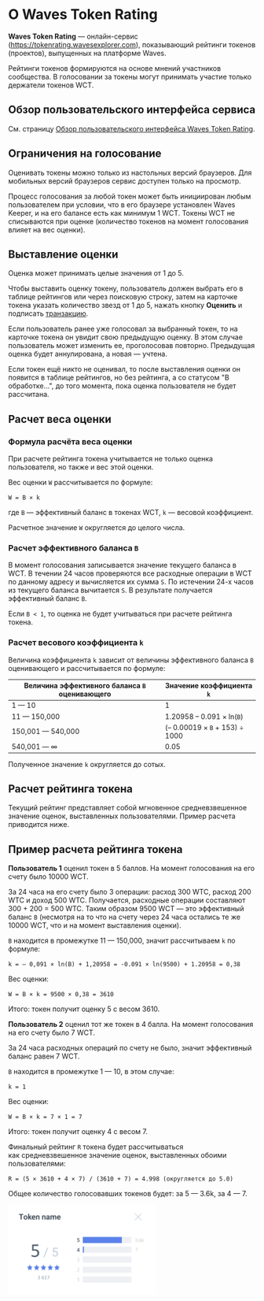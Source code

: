 # О Waves Token Rating

**Waves Token Rating** — онлайн-сервис (https://tokenrating.wavesexplorer.com), показывающий рейтинги токенов (проектов), выпущенных на платформе Waves.

Рейтинги токенов формируются на основе мнений участников сообщества. В голосовании за токены могут принимать участие только держатели токенов WCT.

## Обзор пользовательского интерфейса сервиса

См. страницу [Обзор пользовательского интерфейса Waves Token Rating](/waves-token-rating/waves-token-rating-user-interface-overview.md).

## Ограничения на голосование

Оценивать токены можно только из настольных версий браузеров. Для мобильных версий браузеров сервис доступен только на просмотр.

Процесс голосования за любой токен может быть инициирован любым пользователем при условии, что в его браузере установлен Waves Keeper, и на его балансе есть как минимум 1 WCT. Токены WCT не списываются при оценке (количество токенов на момент голосования влияет на вес оценки).

## Выставление оценки

Оценка может принимать целые значения от 1 до 5.

Чтобы выставить оценку токену, пользователь должен выбрать его в таблице рейтингов или через поисковую строку, затем на карточке токена указать количество звезд от 1 до 5, нажать кнопку **Оценить** и подписать [транзакцию](/waves-token-rating/user-score-data-transaction.md).

Если пользователь ранее уже голосовал за выбранный токен, то на карточке токена он увидит свою предыдущую оценку. В этом случае пользователь может изменить ее, проголосовав повторно. Предыдущая оценка будет аннулирована, а новая — учтена.

Если токен ещё никто не оценивал, то после выставления оценки он появится в таблице рейтингов, но без рейтинга, а со статусом "В обработке...", до того момента, пока оценка пользователя не будет рассчитана.

## Расчет веса оценки

### Формула расчёта веса оценки

При расчете рейтинга токена учитывается не только оценка пользователя, но также и вес этой оценки.

Вес оценки `W` рассчитывается по формуле:

```
W = B × k
```

где
`B` — эффективный баланс в токенах WCT,
`k` — весовой коэффициент.

Расчетное значение `W` округляется до целого числа.

### Расчет эффективного баланса `B`

В момент голосования записывается значение текущего баланса в WCT. В течении 24 часов проверяются все расходные операции в WCT по данному адресу и вычисляется их сумма `S`. По истечении 24-х часов из текущего баланса вычитается `S`. В результате получается эффективный баланс `B`.  

Если `B < 1`, то оценка не будет учитываться при расчете рейтинга токена.

### Расчет весового коэффициента `k`

Величина коэффициента `k` зависит от величины эффективного баланса `B` оценивающего и рассчитывается по формуле:

|Величина эффективного баланса `B` оценивающего|Значение коэффициента `k`|
|---|---|
|1 — 10|1|
|11 — 150,000|1.20958 – 0.091 × ln(`B`)|
|150,001 — 540,000|(– 0.00019 × `B` + 153) ÷ 1000|
|540,001 — ∞|0.05|

Полученное значение `k` округляется до сотых.

## Расчет рейтинга токена

Текущий рейтинг представляет собой мгновенное средневзвешенное значение оценок, выставленных пользователями. Пример расчета приводится ниже.

## Пример расчета рейтинга токена

**Пользователь 1** оценил токен в 5 баллов. На момент голосования на его счету было 10000 WCT.

За 24 часа на его счету было 3 операции: расход 300 WTC, расход 200 WTC и доход 500 WTC. Получается, расходные операции составляют 300 + 200 = 500 WTC. Таким образом 9500 WCT — это эффективный баланс `B` (несмотря на то что на счету через 24 часа остались те же 10000 WCT, что и на момент выставления оценки).

`B` находится в промежутке 11 — 150,000, значит рассчитываем `k` по формуле:
```
k = – 0,091 × ln(B) + 1,20958 = -0.091 × ln(9500) + 1.20958 = 0,38
```

Вес оценки:
```
W = B × k = 9500 × 0,38 = 3610
```

Итого: токен получит оценку 5 с весом 3610.



**Пользователь 2** оценил тот же токен в 4 балла. На момент голосования на его счету было 7 WCT.

За 24 часа расходных операций по счету не было, значит эффективный баланс равен 7 WCT.

`B` находится в промежутке 1 — 10, в этом случае:
```
k = 1
```

Вес оценки:
```
W = B × k = 7 × 1 = 7
```

Итого: токен получит оценку 4 с весом 7.

Финальный рейтинг `R` токена будет рассчитываться как средневзвешенное значение оценок, выставленных обоими пользователями:

```
R = (5 × 3610 + 4 × 7) / (3610 + 7) = 4.998 (округляется до 5.0)
```

Общее количество голосовавших токенов будет: за 5 — 3.6k, за 4 — 7.

<img src="img/token-rating.png" alt="faucet" width="300"/>



